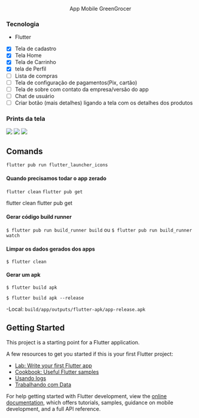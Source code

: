 <p align='center'>App Mobile GreenGrocer</p>

### Tecnologia
- Flutter

- [x] Tela de cadastro
- [x] Tela Home
- [x] Tela de Carrinho
- [x] tela de Perfil
- [ ] Lista de compras
- [ ] Tela de configuração de pagamentos(Pix, cartão)
- [ ] Tela de sobre com contato da empresa/versão do app
- [ ] Chat de usuário
- [ ] Criar botão (mais detalhes) ligando a tela com os detalhes dos produtos

### Prints da tela
<img src="https://lh3.googleusercontent.com/fife/AK0iWDxnmg55qroXGEvaV9ao7aZZML8Eaj-NMhNmH0g8P2mF8yPcFAK7CfMa-hb7QWd7KiHkqRqrTiNEk9ydaKrUgKM1DhtbMWLSj45YZdPm5MHawY_ECNFDDAPBiABDvm8D_77at7GxyS8Cr7SS29GeU6x7-ivk1Z1vYXiODDALOGcguKniYvn-xTtxEb4ABN7cAvCI_ieSHR87uPesHX3MHzCfUVPTlZXsEVdjaGCKqIYAcRTGsKXOm1WSJdqwwUcGDjtddkEMQdsvWPn5QVrMebb1fZ2OVWYGB6aBblmGHC0JXdj3nK6IcuTHNkn0eZYvyt9ERWtbt1uZuBDinxuhJtID-G3ve7FbQtgyAy2rCyrB1Og7ce47nxPW3wSYed8NpPHejTYXgVUDh5PM9poHk41OqhdOLvkECqwUa7wRTnMCDC68rITuuswMPm7G-jW9x9XMw4NiXbRUbe4XgsdwmyBI_qWR6F48OzWnj69bS3O2CKndyn-EISPCtnP1nxvFuZiV7ppmDnqpzmQPo7spivogRTcNPIT9XhKh0FKrVUjxBFQ6C3rFkYoN_TWy4DCMR4-DCDj4opmKVTN4Dqj_IEW-qu4GfRqcHHHndxO7hhgIE_nFHO8ukKKOr8MLUtFUrXS6h5oEiHEps4Up8gi23jSu6m5yqis4L_BDudkY9OXVwwWXEXkP-Jp7KacuCtoY-c6R3ZOICgkwfu7EjiFHfuAy0d7pAQe_-dyOpp8wZ4MaTUodP9vq6kz91jIzBpcD0BFNI0MyrELDo1VrzLS09r09aLCPARk_LcSamNUWnuHD863xWpKIcwYagOeLarRTTSnlk3NZsi6WqeNkRn_juzd9kd7h0gUxuA-hwnSnoQXRDW8E7bQUMwHWBKpWRAinQrPS5mwDIIY8zs0hp4Q-mCCX67rxWUb3k6OASKUc-V9yTadRigSn1sFJNF3fHNODMScZUZvhRvLKI_-ponxG-RVjmLvz_6u5XtkxAl0eCBuLFpyw3KiSfSjYlZUrD_61YdVHmKS76A7LZL8p8y7TegKjiGgNubaktyV8Wdclh5OZVSjgWziMJ8dMCqfBoBHCdH_8cbsrrPWP0ZNkZ2u672VE6QXvk_k-qAhRnSxkZZmGj2We98UYLDN1GeSJmr3inukrF8N7GjAhLEX2jU5xHJvLDYXdC8TOMxHmE7ns67iF_SYPd6kuvrR8bo4VYNsPwxJcsjiPEuFNTl4BTp8ZQEO2H2G4V5zbXZa6YhNqgjATo4RA1BUiYi5daioKgK7VpgLN_OuAqK5MjYP3Xf_dyTPoMo1PjIYHmK7gtkaDN9VJFVGycVcLBARWqJPgpHxzMFaOHdVD390bSTcQqyyHyDsEtzStfWqziEBThmkAWMT10yuuIg93ePy5Q5mksr70NJIx2jNjg5eJQwYUPqt7NiFHyN_W6PHxe_ltCoisIIx79ZwhlvesXmbYqbxdr02ci8I7zhGxOm-h4r4iAF6ePRiwAWLyNswLdl6t4e19M22b7W8HYZj7RqJSNz8SvORRnZNjI8MSUKubjm2hzzbXkViaVQfJKASW_Y28WKZClz06NNz2E4QUeqk88ZlHIbYLXoZBnvLku1-7aH1jF5rjpgQxm8nixCnVmjEsVgu5Yzyb61BFrAOpb3dqWiTY9cWHtjcKmXDB6k0zTn8i8HUFGBJdNg=s1755-w1755-h931-s-no?authuser=0" />

<img src="https://lh3.googleusercontent.com/pw/ADCreHeQ_vbyfY7wN_QrA1WZ-yWhEfVK7Isl5nYVa3TvrFwzt5BAU57jzuK4WQ3Lc7LY3REkzQMpfozW4uHQfZXyH7M7-XDnLP2o_Vi2f4PWr-eGi3I-s2Aj0PpQVBEvus2MucCOlRKuyhGCh-jBLS5pv3zhn1OPIvy6qxX6yF4UG4f6sOL0SQMD-3ztOhtBWparn3TpSTkxtg1N2VhQfZZyd1oNNtywGKHsGX0uz72t3qjdnMdVJqpHuiy45zpYZ5VSbvHFw0cDdCwHKTdeOhGEDSXd9x1stO2JBsd4ISwx0sGLqaXbDfBGmDPVDxE-cdvGUrmgjhyq3MsEJzAm2jNGJas1vfGWwOVbJQVYQiaiBJrIz9UX-bscbcfUKhWu59pZ-amA2lKtDDBWzwj9oe9ff-r6bEYsSEhYzvC3mhI6gkDzJ9sKA6pK7sljK7vkl1cRdcuWfCrCKAtIzakpJaHq8qMhll0trfgatSxxNhZKviSmmmMGgtNFW20q3yKZLHhoauSMbqfrYgX1WqwUAYsy-5-E1WOuElliBXoAfBYBe65pABWFamTDyRxUCrEoP_ofdL866ChlC3IPqgkNSFXiNDx4eA6v9uLyoR1VFr1qFbfWPVdNg0-etuhBxOM2GQYUg746RNfzvBCc5OdikMzTmYAoUI4nbIK7e2B5nKAibAHKkxxuqU0Dsj9u8DhObh4E-_L8emIZNBX5MTmjgC6BZDgRbiCX_Xc8upyX5D5ENa3CeSY3Obtb0Zwm04TBy7c0UR20pTDXRZPkRpE1lXjQXwNOgQTrTDjcGUmh2Dh5g4m8NvhZGuTI3ccFXIOsMv3kqrigMOy0KRHJInt4m39XmStpyA-i0biUVc00-ph63SmrmyLdwGTz6kODjuyIyCLNC4lMyUvaIezd1FvM4UzacQ=w1763-h931-s-no?authuser=0" />

<img src="https://lh3.googleusercontent.com/pw/ADCreHc5ryEuw4wA5Acc3qnnuuyJ-GGY8mUE8N_OcfVZbixZad_4b_jRAe40_DZiJzFaAiuxDMg4J1M4RQRE9PKJG8ZC-UIuyMxGwrBTgTn99agAsXCMkJ99rEGewv-DbpWlpkAiQU1yIUlb1djeYPYMHBv8evP-jEqxwEYAdWUZLuKvSYTvcNMdG2NHE_ZSIiwdX37vfGvBp1gk1EgF49HZzWD4U5xsb8sIuC6NcA1xhrxeL8Qjo-qeA6fTasVW0L74qZ2mtV4ZjnyKVJOp8jyFJ0sENhwMNxLY_VAaHojJypcVIO1Loz57ZEt9MjqvlPKPmFkRoqNPLIed82p-LK_dEuUXbhtXErdPEiV_GBfaq3EHVZTO-QFN9ZH5cXgTAlSzNxQ9BfvjmBLHDxt93pHjIOAtLm2lflEwGOpoKQkIDGiX9ITsPBhAWxHXYiZO15YO1rSf2jAQ02k1yiPZ17XI0SFWm4Rf_zY1P4Zoj2-Yi5MYe_CkeZWXZozQUaTDbtmYz1hJWzQPGlh0i43elgLKl7NmAAXV7gOIa2sx737HLyS2gqqL6TYM3sMqfk1b3bfJ8-Bc8Wz6zGu6bYvTOHjxLRb211qQY8agrMIe82JcgLkQfwxPa8KcVOj16_3U5ZNSgPXiKgX25JFpygv2CAO1O4Hr4xUes1958sl5NbJVB21kYUSQW16LUMntyOBpgNER0L4YRHlE8SPZBa7xkcYwezOVe4yPVyhjayarh-xEmG-YCEHb7DjwWz64t_gMJMS9D7eS9CROaeft2uFUI9tVTKg0wUwXtmCXSLa-rv5LdAcg8gJ3c0cZrWLnfSTu2tiE83rpVAdK3MS0WFot_lC8ajUKw8N7RNlgVnyOMqKpS7LEeMJOendxm14Impx2y2pJe5QhNvCSd77RYb2UDog18w=w1759-h931-s-no?authuser=0" />

## Comands

`flutter pub run flutter_launcher_icons`

#### Quando precisamos todar o app zerado
`flutter clean`
`flutter pub get`

flutter clean
flutter pub get

#### Gerar código build runner
`$ flutter pub run build_runner build`
ou
`$ flutter pub run build_runner watch`


#### Limpar os dados gerados dos apps
`$ flutter clean`

#### Gerar um apk
`$ flutter build apk`

`$ flutter build apk --release`

-Local: `build/app/outputs/flutter-apk/app-release.apk`


## Getting Started

This project is a starting point for a Flutter application.

A few resources to get you started if this is your first Flutter project:

- [Lab: Write your first Flutter app](https://docs.flutter.dev/get-started/codelab)
- [Cookbook: Useful Flutter samples](https://docs.flutter.dev/cookbook)
- [Usando logs](https://docs.flutter.dev/testing/code-debugging)
- [Trabalhando com Data](https://api.dart.dev/stable/3.0.7/dart-core/DateTime-class.html)

For help getting started with Flutter development, view the
[online documentation](https://docs.flutter.dev/), which offers tutorials,
samples, guidance on mobile development, and a full API reference.
